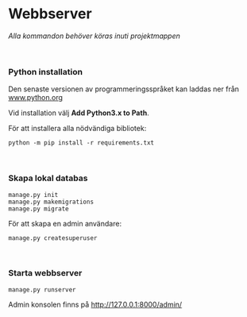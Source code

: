 # Webbserver

*Alla kommandon behöver köras inuti projektmappen*

<br/>

### Python installation

Den senaste versionen av programmeringsspråket kan laddas ner från <a href="https://www.python.org/downloads/">www.python.org</a>

Vid installation välj **Add Python3.x to Path**.

För att installera alla nödvändiga bibliotek:
```
python -m pip install -r requirements.txt
```

<br/>

### Skapa lokal databas
```
manage.py init
manage.py makemigrations
manage.py migrate
```

För att skapa en admin användare:
```
manage.py createsuperuser
```

<br/>

### Starta webbserver

```
manage.py runserver
```

Admin konsolen finns på http://127.0.0.1:8000/admin/









